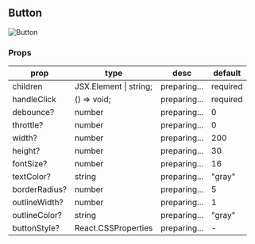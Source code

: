 ## Button

![Button](https://firebasestorage.googleapis.com/v0/b/react-daily-components.appspot.com/o/Button.png?alt=media&token=81cca214-0405-4282-b219-8a7e750241c9)

### Props

| prop          | type                   | desc         | default  |
| ------------- | ---------------------- | ------------ | -------- |
| children      | JSX.Element \| string; | preparing... | required |
| handleClick   | () => void;            | preparing... | required |
| debounce?     | number                 | preparing... | 0        |
| throttle?     | number                 | preparing... | 0        |
| width?        | number                 | preparing... | 200      |
| height?       | number                 | preparing... | 30       |
| fontSize?     | number                 | preparing... | 16       |
| textColor?    | string                 | preparing... | "gray"   |
| borderRadius? | number                 | preparing... | 5        |
| outlineWidth? | number                 | preparing... | 1        |
| outlineColor? | string                 | preparing... | "gray"   |
| buttonStyle?  | React.CSSProperties    | preparing... | -        |
